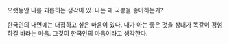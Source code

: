 오랫동안 나를 괴롭히는 생각이 있. 나는 왜 국뽕을 좋아하는가? 

한국인의 내면에는 대접하고 싶은 마음이 있다. 내가 아는 좋은 것을 상대가 똑같이 경험하길 바라는 마음. 그것이 한국인의 마음이라고 생각한다.